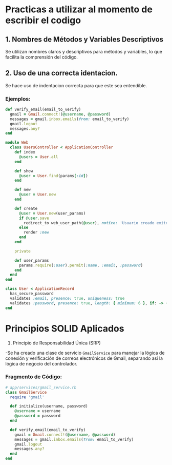 
# Practicas a utilizar al momento de escribir el codigo

## 1. Nombres de Métodos y Variables Descriptivos
Se utilizan nombres claros y descriptivos para métodos y variables, lo que facilita la comprensión del código.
## 2. Uso de una correcta identacion.
Se hace uso de indentacion correcta para que este sea entendible.
### Ejemplos:
```ruby
def verify_email(email_to_verify)
  gmail = Gmail.connect!(@username, @password)
  messages = gmail.inbox.emails(from: email_to_verify)
  gmail.logout
  messages.any?
end
```
```ruby
module Web
  class UsersController < ApplicationController
    def index
      @users = User.all
    end

    def show
      @user = User.find(params[:id])
    end

    def new
      @user = User.new
    end

    def create
      @user = User.new(user_params)
      if @user.save
        redirect_to web_user_path(@user), notice: 'Usuario creado exitosamente.'
      else
        render :new
      end
    end

    private

    def user_params
      params.require(:user).permit(:name, :email, :password)
    end
  end
end
```
```ruby
class User < ApplicationRecord
  has_secure_password
  validates :email, presence: true, uniqueness: true
  validates :password, presence: true, length: { minimum: 6 }, if: -> { new_record? || !password.nil? }
end
```
# Principios SOLID Aplicados

 1. Principio de Responsabilidad Única (SRP)

-Se ha creado una clase de servicio `GmailService` para manejar la lógica de conexión y verificación de correos electrónicos de Gmail, separando así la lógica de negocio del controlador.

### Fragmento de Código:
```ruby
# app/services/gmail_service.rb
class GmailService
  require 'gmail'

  def initialize(username, password)
    @username = username
    @password = password
  end

  def verify_email(email_to_verify)
    gmail = Gmail.connect!(@username, @password)
    messages = gmail.inbox.emails(from: email_to_verify)
    gmail.logout
    messages.any?
  end
end